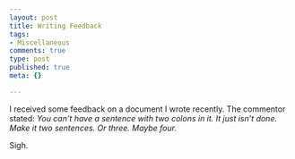 ```yaml
--- 
layout: post
title: Writing Feedback
tags: 
- Miscellaneous
comments: true
type: post
published: true
meta: {}

---
```

I received some feedback on a document I wrote recently. The commentor stated:
  <em>You can’t have a sentence with two colons in it. It just isn’t done. Make it two sentences. Or three. Maybe four.</em>

  Sigh.

